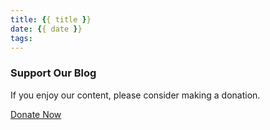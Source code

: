 ```yaml
---
title: {{ title }}
date: {{ date }}
tags:
---
```


  <!-- Donation Unit -->
  <div class="donation-unit">
    <h3>Support Our Blog</h3>
    <p>If you enjoy our content, please consider making a donation.</p>
    <a href="https://your-donation-page.com" class="donate-button">Donate Now</a>
  </div>
</div>